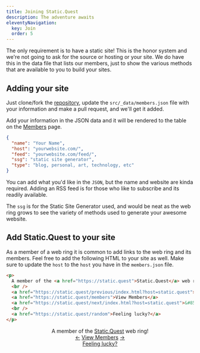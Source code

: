 ```yaml
---
title: Joining Static.Quest
description: The adventure awaits
eleventyNavigation:
  key: Join
  order: 5
---
```


The only requirement is to have a static site! This is the honor system and we're not going to ask for the source or hosting or your site. We do have this in the data file that lists our members, just to show the various methods that are available to you to build your sites.

## Adding your site

Just clone/fork the [repository](https://github.com/cjerrington/StaticQuest), update the `src/_data/members.json` file with your information and make a pull request, and we'll get it added.

Add your information in the JSON data and it will be rendered to the table on the [Members](/members) page.

```json
{
  "name": "Your Name",
  "host": "yourwebsite.com/",
  "feed": "yourwebsite.com/feed/",
  "ssg": "static site generator",
  "type": "blog, personal, art, technology, etc"
}
```

You can add what you'd like in the `JSON`, but the name and website are kinda required. Adding an RSS feed is for those who like to subscribe and its readily available.

The `ssg` is for the Static Site Generator used, and would be neat as the web ring grows to see the variety of methods used to generate your awesome website.

## Add Static.Quest to your site

As a member of a web ring it is common to add links to the web ring and its members. Feel free to add the following HTML to your site as well. Make sure to update the `host` to the `host` you have in the `members.json` file.

```html
<p>
  A member of the <a href="https://static.quest">Static.Quest</a> web ring! 
  <br />
  <a href="https://static.quest/previous/index.html?host=static.quest">&#8592;
  <a href="https://static.quest/members">View Members</a>
  <a href="https://static.quest/next/index.html?host=static.quest">&#8594;
  <br />
  <a href="https://static.quest/random">Feeling lucky?</a>
</p>
```

<div style="text-align: center;">

  A member of the [Static.Quest](https://static.quest) web ring!
  <br />
  [&#8592;](/previous/index.html?host=static.quest)
  [View Members](/members)
  [&#8594;](/next/index.html?host=static.quest)
  <br />
  [Feeling lucky?](https://static.quest/random)

</div>